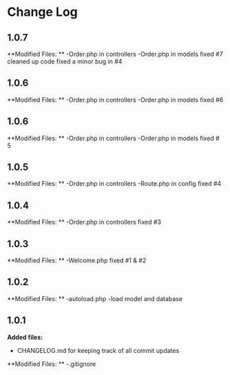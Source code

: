 # Change Log

## 1.0.7
**Modified Files: **
-Order.php in controllers
-Order.php in models
fixed #7
cleaned up code
fixed a minor bug in #4


## 1.0.6
**Modified Files: **
-Order.php in controllers
-Order.php in models
fixed #6

## 1.0.6
**Modified Files: **
-Order.php in controllers
-Order.php in models
fixed # 5

## 1.0.5
**Modified Files: **
-Order.php in controllers
-Route.php in config
fixed #4

## 1.0.4
**Modified Files: **
-Order.php in controllers
fixed #3

## 1.0.3
**Modified Files: **
-Welcome.php
fixed #1 & #2

## 1.0.2
**Modified Files: **
-autoload.php
-load model and database


## 1.0.1
**Added files:**
- CHANGELOG.md for keeping track of all commit updates

**Modified Files: **
-.gitignore
